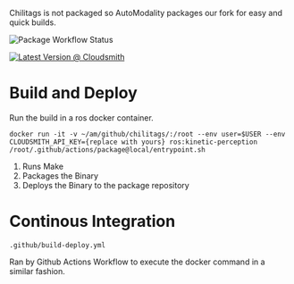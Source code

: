 

Chilitags is not packaged so AutoModality packages our fork for easy and quick builds.

![Package Workflow Status](https://github.com/AutoModality/chilitags/workflows/Development%20Package/badge.svg)

[![Latest Version @ Cloudsmith](https://api-prd.cloudsmith.io/badges/version/automodality/dev/deb/chilitags/latest/d=ubuntu%252Fxenial;t=1/?render=true&badge_token=gAAAAABeCtIpEQj1ME47SUCAsKR-PfhDmeaDVwD07FpG69sqUpxPR-TpVSRMu9t-SgIEvoQlGOMoOihctK2VdLAk5Av_8wZ7qYNyYF0DrMqEraFkkBOd_g4%3D)](https://cloudsmith.io/~automodality/repos/dev/packages/detail/deb/chilitags/latest/d=ubuntu%252Fxenial;t=1/)

# Build and Deploy

Run the build in a ros docker container. 
```
docker run -it -v ~/am/github/chilitags/:/root --env user=$USER --env CLOUDSMITH_API_KEY={replace with yours} ros:kinetic-perception /root/.github/actions/package@local/entrypoint.sh
```

1. Runs Make
1. Packages the Binary
1. Deploys the Binary to the package repository


# Continous Integration

```
.github/build-deploy.yml
```

Ran by Github Actions Workflow to execute the docker command in a similar fashion.


